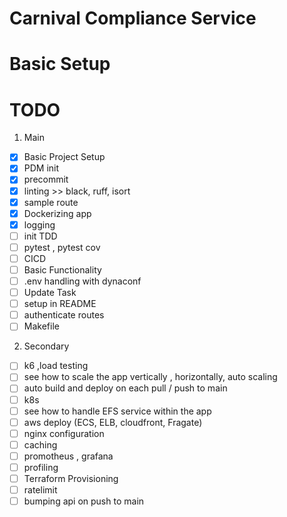 # Carnival Compliance Service

# Basic Setup

# TODO

1. Main

- [x] Basic Project Setup
- [x] PDM init
- [x] precommit
- [x] linting >> black, ruff, isort
- [x] sample route
- [x] Dockerizing app
- [x] logging
- [ ] init TDD
- [ ] pytest , pytest cov
- [ ] CICD
- [ ] Basic Functionality
- [ ] .env handling with dynaconf
- [ ] Update Task
- [ ] setup in README
- [ ] authenticate routes
- [ ] Makefile

2. Secondary

- [ ] k6 ,load testing
- [ ] see how to scale the app vertically , horizontally, auto scaling
- [ ] auto build and deploy on each pull / push to main
- [ ] k8s
- [ ] see how to handle EFS service within the app
- [ ] aws deploy (ECS, ELB, cloudfront, Fragate)
- [ ] nginx configuration
- [ ] caching
- [ ] promotheus , grafana
- [ ] profiling
- [ ] Terraform Provisioning
- [ ] ratelimit
- [ ] bumping api on push to main
